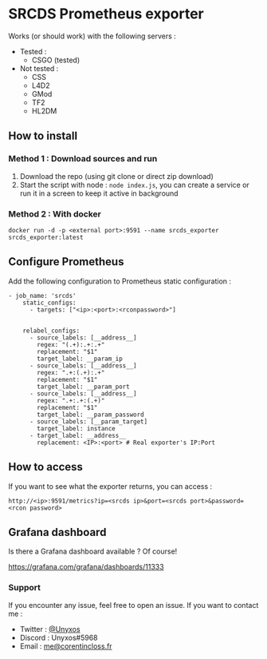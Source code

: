 # SRCDS Prometheus exporter

Works (or should work) with the following servers :

* Tested :
    * CSGO (tested)
* Not tested :
    * CSS
    * L4D2
    * GMod
    * TF2
    * HL2DM

## How to install

### Method 1 : Download sources and run

1. Download the repo (using git clone or direct zip download)
2. Start the script with node : `node index.js`, you can create a service or run it in a screen to keep it active in background

### Method 2 : With docker

`docker run -d -p <external port>:9591 --name srcds_exporter srcds_exporter:latest`

## Configure Prometheus

Add the following configuration to Prometheus static configuration :

```
- job_name: 'srcds'
    static_configs:
      - targets: ["<ip>:<port>:<rconpassword>"]


    relabel_configs:
      - source_labels: [__address__]
        regex: "(.+):.+:.+"
        replacement: "$1"
        target_label: __param_ip
      - source_labels: [__address__]
        regex: ".+:(.+):.+"
        replacement: "$1"
        target_label: __param_port
      - source_labels: [__address__]
        regex: ".+:.+:(.+)"
        replacement: "$1"
        target_label: __param_password
      - source_labels: [__param_target]
        target_label: instance
      - target_label: __address__
        replacement: <IP>:<port> # Real exporter's IP:Port
```

## How to access

If you want to see what the exporter returns, you can access :
 
 `http://<ip>:9591/metrics?ip=<srcds ip>&port=<srcds port>&password=<rcon password>`
 
## Grafana dashboard

Is there a Grafana dashboard available ? Of course!

https://grafana.com/grafana/dashboards/11333


### Support

If you encounter any issue, feel free to open an issue.
If you want to contact me :

* Twitter : [@Unyxos](https://twitter.com/Unyxos)
* Discord : Unyxos#5968
* Email : [me@corentincloss.fr](mailto://me@corentincloss.fr)
